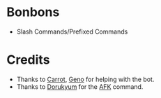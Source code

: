 # Bonbons
- Slash Commands/Prefixed Commands

# Credits
- Thanks to [Carrot](https://github.com/Kraots), [Geno](https://github.com/TheGenocides/) for helping with the bot.
- Thanks to [Dorukyum](https://github.com/Dorukyum) for the [AFK](https://github.com/Dorukyum/Pycord-Manager) command.
